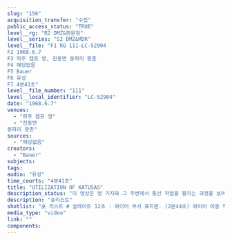 ```yaml
---
slug: "156"
acquisition_transfer: "수집"
public_access_status: "TRUE"
level__rg: "R2 DMZ&판문점"
level__series: "S2 DMZ&MDR"
level__file: "F1 RG 111-LC-52904
F2 1968.6.7
F3 파주 캠프 영, 진동면 동파리 왕촌
F4 해당없음 
F5 Bauer
F6 유성 
F7 4분41초"
level__file_number: "111"
level__local_identifier: "LC-52904"
date: "1968.6.7"
venues: 
  - "파주 캠프 영"
  - "진동면
동파리 왕촌"
sources: 
  - "해당없음"
creators: 
  - "Bauer"
subjects: 
tags: 
audio: "유성"
time_courts: "4분41초"
title: "UTILIZATION OF KATUSAS"
description_status: "이 영상은 영 기지와 그 주변에서 통신 작업을 펼치는 과정을 보여주고 있다."
description: "숏리스트"
shotlist: "숏 리스트 # 슬레이트 12초 : 와이어 부서 표지판. (2분44초) 와이어 이동 작업 # 4롤 슬레이트 3분02초 : 트럭이 와이어를 실고 떠나고 있다. 카투사가 와이어를 들고 전주에 올라 작업 # 3롤 슬레이트 3분52초 : 카투사가 와이어 작업하고 있다. "
media_type: "video"
link: ""
components: 
---
```

